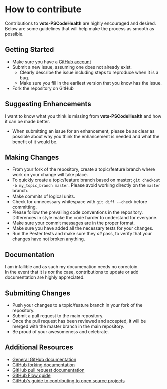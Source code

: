 # How to contribute  

Contributions to **vsts-PSCodeHealth** are highly encouraged and desired. Below are some guidelines that will help make the process as smooth as possible.

## Getting Started  

* Make sure you have a [GitHub account](https://github.com/signup/free)
* Submit a new issue, assuming one does not already exist.
  * Clearly describe the issue including steps to reproduce when it is a bug.
  * Make sure you fill in the earliest version that you know has the issue.
* Fork the repository on GitHub

## Suggesting Enhancements  

I want to know what you think is missing from **vsts-PSCodeHealth** and how it can be made better.  
* When submitting an issue for an enhancement, please be as clear as possible about why you think the enhancement is needed and what the benefit of it would be.

## Making Changes  

* From your fork of the repository, create a topic/feature branch where work on your change will take place.
* To quickly create a topic/feature branch based on master; `git checkout -b my_topic_branch master`. Please avoid working directly on the `master` branch.
* Make commits of logical units.
* Check for unnecessary whitespace with `git diff --check` before committing.
* Please follow the prevailing code conventions in the repository. Differences in style make the code harder to understand for everyone.
* Make sure your commit messages are in the proper format.
* Make sure you have added all the necessary tests for your changes.
* Run the Pester tests and make sure they _all_ pass, to verify that your changes have not broken anything.

## Documentation  

I am infallible and as such my documenation needs no corectoin.  
In the event that it is _not_ the case, contributions to update or add documentation are highly appreciated.  

## Submitting Changes  

* Push your changes to a topic/feature branch in your fork of the repository.
* Submit a pull request to the main repository.
* Once the pull request has been reviewed and accepted, it will be merged with the master branch in the main repository.
* Be proud of your awesomeness and celebrate.

## Additional Resources  

* [General GitHub documentation](https://help.github.com/)
* [GitHub forking documentation](https://guides.github.com/activities/forking/)
* [GitHub pull request documentation](https://help.github.com/send-pull-requests/)
* [GitHub Flow guide](https://guides.github.com/introduction/flow/)
* [GitHub's guide to contributing to open source projects](https://guides.github.com/activities/contributing-to-open-source/)  
